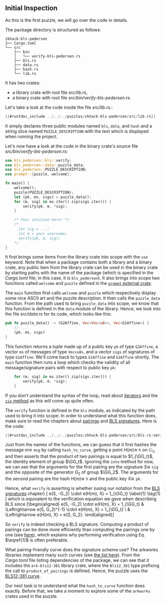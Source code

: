 ## Initial Inspection

As this is the first puzzle, we will go over the code in details.

The package directory is structured as follows:

```text
zkhack-bls-pedersen
├── Cargo.toml
└── src
    ├── bin
    │   └── verify-bls-pedersen.rs
    ├── bls.rs
    ├── data.rs
    ├── hash.rs
    └── lib.rs
```

It has two crates:

- a library crate with root file *src/lib.rs*,
- a binary crate with root file *src/bin/verify-bls-pedersen.rs*.

Let's take a look at the code inside the file *src/lib.rs.*:

```rust
{{#rustdoc_include ../../../puzzles/zkhack-bls-pedersen/src/lib.rs}}
```

It simply declares three public modules named `bls`, `data`, and `hash` and a string slice named `PUZZLE_DESCRIPTION` with the text which is displayed when running the project.

Let's now have a look at the code in the binary crate's source file *src/bin/verify-bls-pedersen.rs*:

```rust
use bls_pedersen::bls::verify;
use bls_pedersen::data::puzzle_data;
use bls_pedersen::PUZZLE_DESCRIPTION;
use prompt::{puzzle, welcome};

fn main() {
    welcome();
    puzzle(PUZZLE_DESCRIPTION);
    let (pk, ms, sigs) = puzzle_data();
    for (m, sig) in ms.iter().zip(sigs.iter()) {
        verify(pk, m, *sig);
    }

    /* Your solution here! */
    /*
      let sig = ...;
      let m = your username;
      verify(pk, m, sig);
    */
}
```

It first brings some items from the library crate into scope with the `use` keyword.
Note that when a package contains both a library and a binary crate, any public item from the library crate can be used in the binary crate by starting paths with the name of the package (which is specified in the *Cargo.toml* file; in this case, it is `bls_pedersen`).
It also brings into scope two functions called `welcome` and `puzzle` defined in the [`prompt` external crate](https://github.com/kobigurk/zkhack-prompt/blob/master/src/lib.rs).

The `main` function first calls `welcome` and `puzzle` which respectively display some nice ASCII art and the puzzle description.
It then calls the `puzzle_data` function.
From the path used to bring `puzzle_data` into scope, we know that this function is defined in the `data` module of the library.
Hence, we look into the file *src/data.rs* for its code, which looks like this:

```rust
pub fn puzzle_data() -> (G2Affine, Vec<Vec<u8>>, Vec<G1Affine>) {
    // ...
    (pk, ms, sigs)
}
```

This function returns a tuple made up of a public key `pk` of type `G2Affine`, a vector `ms` of messages of type `Vec<u8>`, and a vector `sigs` of signatures of type `G1Affine`.
We'll come back to types `G1Affine` and `G2Affine` shortly.
The `main` function then runs a loop which checks the validity of all message/signature pairs with respect to public key `pk`:

```rust
    for (m, sig) in ms.iter().zip(sigs.iter()) {
        verify(pk, m, *sig);
    }
```

If you don't understand the syntax of the loop, read about [iterators](https://doc.rust-lang.org/stable/book/ch13-02-iterators.html) and the [`zip` method](https://doc.rust-lang.org/stable/std/iter/trait.Iterator.html#method.zip) as this will come up quite often.

The `verify` function is defined in the `bls` module, as indicated by the path used to bring it into scope.
In order to understand what this function does, make sure to read the chapters about [pairings](../../mathematical-preliminaries/pairings.md) and [BLS signatures](../../cryptographic-notions/bls-signatures.md).
Here is the code:

```rust
{{#rustdoc_include ../../../puzzles/zkhack-bls-pedersen/src/bls.rs:verify}}
```

Just from the names of the functions, we can guess that it first hashes the message $m \cong$ `msg` by calling `hash_to_curve`, getting a point $H(m) \cong$ `h` on $\mathbb{G_1}$, and then asserts that the product of two pairings is equal to $1_{\GG_t}$, the identity element of group $\GG_t$.
Ignoring the `into` method for now, we can see that the arguments for the first pairing are the signature $S \cong$ `sig` and the opposite of the generator $G_2$ of group $\GG_2$.
The arguments for the second pairing are the hash $H(m) \cong$ `h` and the public key $X \cong$ `pk`.

Hence, what `verify` is asserting is whether (using our notation from the [BLS signatures](../../cryptographic-notions/bls-signatures.md) chapter)
\[
 e(S, -G_2) \cdot e(H(m), X) = 1_{\GG_t} \label{1} \tag{1}
\]
which is equivalent to the verification equation we gave when describing BLS since
\[\begin{aligned}
 e(S, -G_2) \cdot e(H(m), X) = 1_{\GG_t} & \Leftrightarrow e(S, G_2)^{-1} \cdot e(H(m), X) = 1_{\GG_t} \\
 & \Leftrightarrow e(H(m), X) = e(S, G_2).
\end{aligned}\]

So `verify` is indeed checking a BLS signature.
Computing a product of pairings can be done more efficiently than computing the pairings one by one (see [here](../../mathematical-preliminaries/pairings.md)), which explains why performing verification using Eq. $\eqref{1}$ is often preferable.


What pairing-friendly curve does the signature scheme use?
The arkworks libraries implement many such curves (see [the list here](https://github.com/arkworks-rs/curves)).
From the *Cargo.toml* file listing dependencies of the package, we can see that it includes the `ark-bls12-381` library crate, where the `Bls12_381` type prefixing the call to `product_of_pairings` is defined.
Hence, the puzzle uses the [BLS12-381 curve](../../mathematical-preliminaries/pairings.md).

Our next task is to understand what the `hash_to_curve` function does exactly.
Before that, we take a moment to explore some of the `arkworks` crates used in the puzzle.
